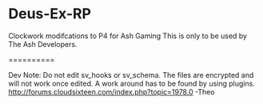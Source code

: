 Deus-Ex-RP
==========

Clockwork modifcations to P4 for Ash Gaming
This is only to be used by The Ash Developers.

==========

Dev Note:
Do not edit sv_hooks or sv_schema. The files are encrypted and will not work once edited. A work around has to be found by using plugins. http://forums.cloudsixteen.com/index.php?topic=1978.0
-Theo